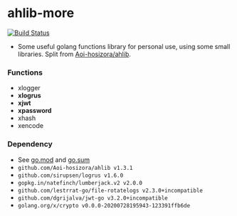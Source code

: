 # ahlib-more

[![Build Status](https://www.travis-ci.org/Aoi-hosizora/ahlib-more.svg?branch=master)](https://www.travis-ci.org/Aoi-hosizora/ahlib-more)

+ Some useful golang functions library for personal use, using some small libraries. Split from [Aoi-hosizora/ahlib](https://github.com/Aoi-hosizora/ahlib).

### Functions

+ xlogger
+ **xlogrus**
+ **xjwt**
+ **xpassword**
+ xhash
+ xencode

### Dependency

+ See [go.mod](./go.mod) and [go.sum](./go.sum)
+ `github.com/Aoi-hosizora/ahlib v1.3.1`
+ `github.com/sirupsen/logrus v1.6.0`
+ `gopkg.in/natefinch/lumberjack.v2 v2.0.0`
+ `github.com/lestrrat-go/file-rotatelogs v2.3.0+incompatible`
+ `github.com/dgrijalva/jwt-go v3.2.0+incompatible`
+ `golang.org/x/crypto v0.0.0-20200728195943-123391ffb6de`
